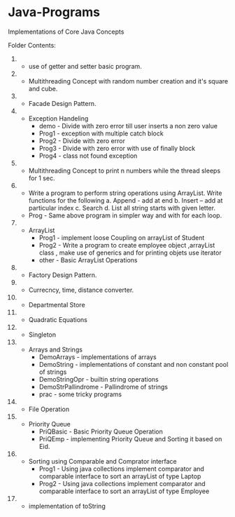 # Java-Programs
Implementations of Core Java Concepts 

Folder Contents:
1. - use of getter and setter basic program.
2. - Multithreading Concept with random number creation and it's square and cube.
3. - Facade Design Pattern.
4. - Exception Handeling
      - demo - Divide with zero error till user inserts a non zero value
      - Prog1 - exception with multiple catch block
      - Prog2 - Divide with zero error
      - Prog3 - Divide with zero error with use of finally block
      - Prog4 - class not found exception
5. - Multithreading Concept to print n numbers while the thread sleeps for 1 sec.
6. - Write a program to perform string operations using ArrayList. Write functions for
the following a. Append - add at end b. Insert – add at particular index c. Search d. List all
string starts with given letter.
   - Prog - Same above program in simpler way and with for each loop.
7. - ArrayList
      - Prog1 - implement loose Coupling on arrayList of Student
      - Prog2 - Write a program to create employee object ,arrayList class , make use of generics and for printing objets use iterator 
      - other - Basic ArrayList Operations
8. - Factory Design Pattern.
9. - Currecncy, time, distance converter.
10. - Departmental Store
11. - Quadratic Equations
12. - Singleton
13. - Arrays and Strings
       - DemoArrays - implementations of arrays
       - DemoString - implementations of constant and non constant pool of strings
       - DemoStringOpr - builtin string operations
       - DemoStrPallindrome - Pallindrome of strings
       - prac - some tricky programs
14. - File Operation
15. - Priority Queue
       - PriQBasic - Basic Priority Queue Operation
       - PriQEmp - implementing Priority Queue and Sorting it based on Eid.
16. - Sorting using Comparable and Comprator interface 
       - Prog1 - Using java collections implement comparator and comparable interface to sort an arrayList of type Laptop 
       - Prog2 - Using java collections implement comparator and comparable interface to sort an arrayList of type Employee 
17. - implementation of toString
